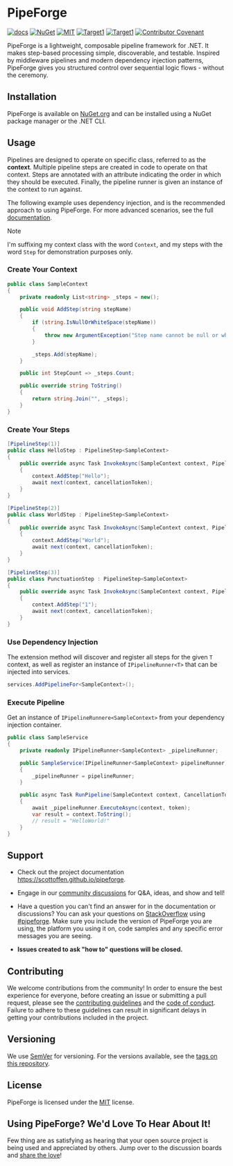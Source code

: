 # PipeForge

[![docs](https://img.shields.io/badge/docs-github.io-blue)](https://scottoffen.github.io/pipeforge)
[![NuGet](https://img.shields.io/nuget/v/PipeForge)](https://www.nuget.org/packages/PipeForge/)
[![MIT](https://img.shields.io/github/license/scottoffen/pipeforge?color=blue)](./LICENSE)
[![Target1](https://img.shields.io/badge/netstandard-2.0-blue)](https://learn.microsoft.com/en-us/dotnet/standard/frameworks)
[![Target1](https://img.shields.io/badge/dotnet-5.0-blue)](https://learn.microsoft.com/en-us/dotnet/standard/frameworks)
[![Contributor Covenant](https://img.shields.io/badge/Contributor%20Covenant-2.1-blue.svg)](code_of_conduct.md)

PipeForge is a lightweight, composable pipeline framework for .NET. It makes step-based processing simple, discoverable, and testable. Inspired by middleware pipelines and modern dependency injection patterns, PipeForge gives you structured control over sequential logic flows - without the ceremony.

## Installation

PipeForge is available on [NuGet.org](https://www.nuget.org/packages/PipeForge/) and can be installed using a NuGet package manager or the .NET CLI.

## Usage

Pipelines are designed to operate on specific class, referred to as the **context**. Multiple pipeline steps are created in code to operate on that context. Steps are annotated with an attribute indicating the order in which they should be executed. Finally, the pipeline runner is given an instance of the context to run against.

The following example uses dependency injection, and is the recommended approach to using PipeForge. For more advanced scenarios, see the full [documentation](https://scottoffen.github.io/pipeforge).

> [!NOTE]
> I'm suffixing my context class with the word `Context`, and my steps with the word `Step` for demonstration purposes only.

### Create Your Context

```csharp
public class SampleContext
{
    private readonly List<string> _steps = new();

    public void AddStep(string stepName)
    {
        if (string.IsNullOrWhiteSpace(stepName))
        {
            throw new ArgumentException("Step name cannot be null or whitespace.", nameof(stepName));
        }

        _steps.Add(stepName);
    }

    public int StepCount => _steps.Count;

    public override string ToString()
    {
        return string.Join("", _steps);
    }
}
```

### Create Your Steps

```csharp
[PipelineStep(1)]
public class HelloStep : PipelineStep<SampleContext>
{
    public override async Task InvokeAsync(SampleContext context, PipelineDelegate<SampleContext> next, CancellationToken cancellationToken = default)
    {
        context.AddStep("Hello");
        await next(context, cancellationToken);
    }
}

[PipelineStep(2)]
public class WorldStep : PipelineStep<SampleContext>
{
    public override async Task InvokeAsync(SampleContext context, PipelineDelegate<SampleContext> next, CancellationToken cancellationToken = default)
    {
        context.AddStep("World");
        await next(context, cancellationToken);
    }
}

[PipelineStep(3)]
public class PunctuationStep : PipelineStep<SampleContext>
{
    public override async Task InvokeAsync(SampleContext context, PipelineDelegate<SampleContext> next, CancellationToken cancellationToken = default)
    {
        context.AddStep("1");
        await next(context, cancellationToken);
    }
}
```

### Use Dependency Injection

The extension method will discover and register all steps for the given `T` context, as well as register an instance of `IPipelineRunner<T>` that can be injected into services.

```csharp
services.AddPipelineFor<SampleContext>();
```

### Execute Pipeline

Get an instance of `IPipelineRunnere<SampleContext>` from your dependency injection container.

```csharp
public class SampleService
{
    private readonly IPipelineRunner<SampleContext> _pipelineRunner;

    public SampleService(IPipelineRunner<SampleContext> pipelineRunner)
    {
        _pipelineRunner = pipelineRunner;
    }

    public async Task RunPipeline(SampleContext context, CancellationToken? token = default)
    {
        await _pipelineRunner.ExecuteAsync(context, token);
        var result = context.ToString();
        // result = "HelloWorld!"
    }
}
```

## Support

- Check out the project documentation https://scottoffen.github.io/pipeforge.

- Engage in our [community discussions](https://github.com/scottoffen/pipeforge/discussions) for Q&A, ideas, and show and tell!

- Have a question you can't find an answer for in the documentation or discussions? You can ask your questions on [StackOverflow](https://stackoverflow.com) using [#pipeforge](https://stackoverflow.com/questions/tagged/pipeforge?sort=newest). Make sure you include the version of PipeForge you are using, the platform you using it on, code samples and any specific error messages you are seeing.

- **Issues created to ask "how to" questions will be closed.**

## Contributing

We welcome contributions from the community! In order to ensure the best experience for everyone, before creating an issue or submitting a pull request, please see the [contributing guidelines](CONTRIBUTING.md) and the [code of conduct](CODE_OF_CONDUCT.md). Failure to adhere to these guidelines can result in significant delays in getting your contributions included in the project.

## Versioning

We use [SemVer](http://semver.org/) for versioning. For the versions available, see the [tags on this repository](https://github.com/scottoffen/pipeforge/releases).

## License

PipeForge is licensed under the [MIT](./LICENSE) license.

## Using PipeForge? We'd Love To Hear About It!

Few thing are as satisfying as hearing that your open source project is being used and appreciated by others. Jump over to the discussion boards and [share the love](https://github.com/scottoffen/pipeforge/discussions)!